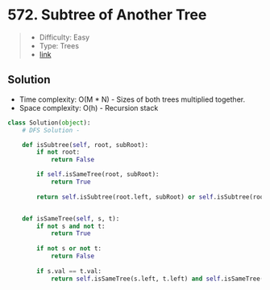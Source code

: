 # 572. Subtree of Another Tree

> - Difficulty: Easy
> - Type: Trees
> - [link](https://leetcode.com/problems/subtree-of-another-tree/)

## Solution
- Time complexity: O(M * N) - Sizes of both trees multiplied together.
- Space complexity: O(h) - Recursion stack

```python
class Solution(object):
    # DFS Solution - 

    def isSubtree(self, root, subRoot):
        if not root:
            return False

        if self.isSameTree(root, subRoot):
            return True
        
        return self.isSubtree(root.left, subRoot) or self.isSubtree(root.right, subRoot)


    def isSameTree(self, s, t):
        if not s and not t:
            return True
        
        if not s or not t:
            return False
        
        if s.val == t.val:
            return self.isSameTree(s.left, t.left) and self.isSameTree(s.right, t.right)
```